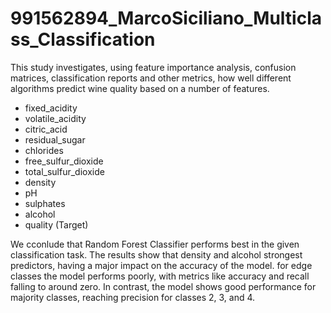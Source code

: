 # 991562894_MarcoSiciliano_Multiclass_Classification

This study investigates, using feature importance analysis, confusion matrices, classification reports and  other metrics, how well different algorithms predict wine quality based on a number of features.

- fixed_acidity
- volatile_acidity	
- citric_acid	
- residual_sugar
- chlorides
- free_sulfur_dioxide	
- total_sulfur_dioxide
- density
- pH	
- sulphates	
- alcohol
- quality	(Target)

We cconlude that Random Forest Classifier performs best in the given classification task. The results show that density and alcohol strongest predictors, having a major impact on the accuracy of the model. 
for edge classes the model performs poorly, with metrics like accuracy and recall falling to around zero. In contrast, the model shows good performance for majority classes, reaching precision for classes 2, 3, and 4.
